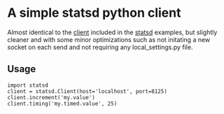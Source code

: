 # A simple statsd python client
Almost identical to the [client](https://github.com/etsy/statsd/blob/master/examples/python_example.py) included in the [statsd](https://github.com/etsy/statsd) examples, but slightly cleaner and with some minor optimizations such as not initating a new socket on each send and not requiring any local_settings.py file.
## Usage
    import statsd
    client = statsd.Client(host='localhost', port=8125)
    client.increment('my.value')
    client.timing('my.timed.value', 25)
  
